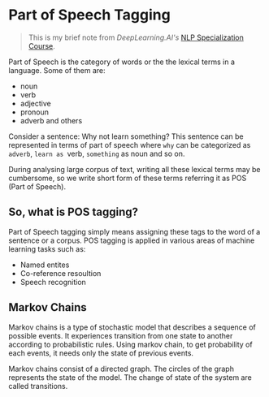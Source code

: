 # Part of Speech Tagging
> This is my brief note from *DeepLearning.AI's* [NLP Specialization Course](https://www.coursera.org/specializations/natural-language-processing).

Part of Speech is the category of words or the the lexical terms in a language. Some of them are: 
  - noun
  - verb
  - adjective
  - pronoun
  - adverb and others

Consider a sentence: Why not learn something? This sentence can be represented in terms of part of speech where <code>why</code> can be categorized as <code>adverb</code>, <code>learn as </code>verb</code>, <code>something</code> as noun and so on.

During analysing large corpus of text, writing all these lexical terms may be cumbersome, so we write short form of these terms referring it as POS (Part of Speech).

## So, what is POS tagging?
Part of Speech tagging simply means assigning these tags to the word of a sentence or a corpus. POS tagging is applied in various areas of machine learning tasks such as:
  - Named entites
  - Co-reference resoultion
  - Speech recognition


## Markov Chains
Markov chains is a type of stochastic model that describes a sequence of possible events. It experiences transition from one state to another according to probabilistic rules. Using markov chain, to get probability of each events, it needs only the state of previous events.

Markov chains consist of a directed graph. The circles of the graph represents the state of the model. The change of state of the system are called transitions.
